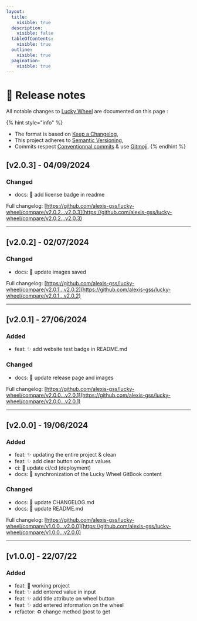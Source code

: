 ```yaml
---
layout:
  title:
    visible: true
  description:
    visible: false
  tableOfContents:
    visible: true
  outline:
    visible: true
  pagination:
    visible: true
---
```


# 📝 Release notes

All notable changes to [Lucky Wheel](http://lucky-wheel.alexis-gousseau.com/) are documented on this page :

{% hint style="info" %}
* The format is based on [Keep a Changelog](https://keepachangelog.com/en/1.1.0/),
* This project adheres to [Semantic Versioning](https://semver.org/spec/v2.0.0.html),
* Commits respect [Conventionnal commits](https://www.conventionalcommits.org/en/v1.0.0/) & use [Gitmoji](https://gitmoji.dev/).
{% endhint %}

## \[v2.0.3] - 04/09/2024

### Changed

* docs: 📝 add license badge in readme

Full changelog: [https://github.com/alexis-gss/lucky-wheel/compare/v2.0.2...v2.0.3](https://github.com/alexis-gss/lucky-wheel/compare/v2.0.2...v2.0.3)

***

## \[v2.0.2] - 02/07/2024

### Changed

* docs: 📝 update images saved

Full changelog: [https://github.com/alexis-gss/lucky-wheel/compare/v2.0.1...v2.0.2](https://github.com/alexis-gss/lucky-wheel/compare/v2.0.1...v2.0.2)

***

## \[v2.0.1] - 27/06/2024

### Added <a href="#added" id="added"></a>

* feat: ✨ add website test badge in README.md

### Changed

* docs: 📝 update release page and images

Full changelog: [https://github.com/alexis-gss/lucky-wheel/compare/v2.0.0...v2.0.1](https://github.com/alexis-gss/lucky-wheel/compare/v2.0.0...v2.0.1)

***

## \[v2.0.0] - 19/06/2024

### Added <a href="#added" id="added"></a>

* feat: ✨ updating the entire project & clean
* feat: ✨ add clear button on input values
* ci: 👷 update ci/cd (deployment)
* docs: 📝 synchronization of the Lucky Wheel GitBook content

### Changed <a href="#changed" id="changed"></a>

* docs: 📝 update CHANGELOG.md
* docs: 📝 update README.md

Full changelog: [https://github.com/alexis-gss/lucky-wheel/compare/v1.0.0...v2.0.0](https://github.com/alexis-gss/lucky-wheel/compare/v1.0.0...v2.0.0)

***

## \[v1.0.0] - 22/07/22

### Added <a href="#added" id="added"></a>

* feat: 🎉 working project
* feat: ✨ add entered value in input
* feat: ✨ add title attribute on wheel button
* feat: ✨ add entered information on the wheel
* refactor: ♻️ change method (post to get
